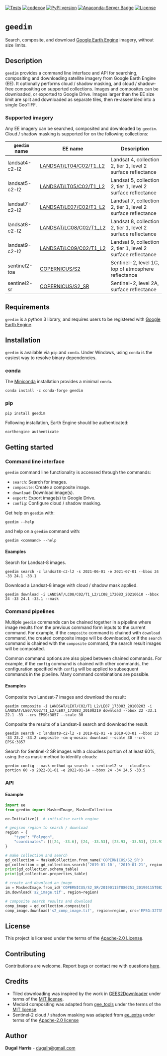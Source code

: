 [comment]: <> ([![Publish]&#40;https://github.com/dugalh/geedim/actions/workflows/publish-pypi.yml/badge.svg&#41;]&#40;https://github.com/dugalh/geedim/actions/workflows/publish-pypi.yml&#41;)
[![Tests](https://github.com/dugalh/geedim/actions/workflows/run-unit-tests.yml/badge.svg)](https://github.com/dugalh/geedim/actions/workflows/run-unit-tests.yml)
[![codecov](https://codecov.io/gh/dugalh/geedim/branch/main/graph/badge.svg?token=69GZNQ3TI3)](https://codecov.io/gh/dugalh/geedim)
[![PyPI version](https://badge.fury.io/py/geedim.svg)](https://badge.fury.io/py/geedim)
[![Anaconda-Server Badge](https://anaconda.org/conda-forge/geedim/badges/version.svg)](https://anaconda.org/conda-forge/geedim)
[![License](https://img.shields.io/badge/License-Apache%202.0-blue.svg)](https://opensource.org/licenses/Apache-2.0)

# `geedim`
Search, composite, and download [Google Earth Engine](https://earthengine.google.com/) imagery, without size limits. 

## Description
`geedim` provides a command line interface and API for searching, compositing and downloading satellite imagery from Google Earth Engine (EE).  It optionally performs cloud / shadow masking, and cloud / shadow-free compositing on supported collections.  Images and composites can be downloaded, or exported to Google Drive.  Images larger than the EE size limit are split and downloaded as separate tiles, then re-assembled into a single GeoTIFF.   

### Supported imagery
Any EE imagery can be searched, composited and downloaded by `geedim`.  Cloud / shadow masking is supported for on the following collections:

`geedim` name | EE name| Description
---------|-----------|------------
landsat4-c2-l2 | [LANDSAT/LT04/C02/T1_L2](https://developers.google.com/earth-engine/datasets/catalog/LANDSAT_LT04_C02_T1_L2) | Landsat 4, collection 2, tier 1, level 2 surface reflectance 
landsat5-c2-l2 | [LANDSAT/LT05/C02/T1_L2](https://developers.google.com/earth-engine/datasets/catalog/LANDSAT_LT05_C02_T1_L2) | Landsat 5, collection 2, tier 1, level 2 surface reflectance 
landsat7-c2-l2 | [LANDSAT/LE07/C02/T1_L2](https://developers.google.com/earth-engine/datasets/catalog/LANDSAT_LE07_C02_T1_L2) | Landsat 7, collection 2, tier 1, level 2 surface reflectance 
landsat8-c2-l2 | [LANDSAT/LC08/C02/T1_L2](https://developers.google.com/earth-engine/datasets/catalog/LANDSAT_LC08_C02_T1_L2) | Landsat 8, collection 2, tier 1, level 2 surface reflectance 
landsat9-c2-l2 | [LANDSAT/LC09/C02/T1_L2](https://developers.google.com/earth-engine/datasets/catalog/LANDSAT_LC09_C02_T1_L2) | Landsat 9, collection 2, tier 1, level 2 surface reflectance 
sentinel2-toa | [COPERNICUS/S2](https://developers.google.com/earth-engine/datasets/catalog/COPERNICUS_S2) | Sentinel-2, level 1C, top of atmosphere reflectance 
sentinel2-sr | [COPERNICUS/S2_SR](https://developers.google.com/earth-engine/datasets/catalog/COPERNICUS_S2_SR) | Sentinel-2, level 2A, surface reflectance

## Requirements
`geedim` is a python 3 library, and requires users to be registered with [Google Earth Engine](https://signup.earthengine.google.com).

## Installation
`geedim` is available via `pip` and `conda`.  Under Windows, using `conda` is the easiest way to resolve binary dependencies. 
### conda
The [Miniconda](https://docs.conda.io/en/latest/miniconda.html) installation provides a minimal `conda`.
```shell
conda install -c conda-forge geedim
```
### pip
```shell
pip install geedim
```

Following installation, Earth Engine should be authenticated:  
```shell
earthengine authenticate
```

## Getting started
### Command line interface
`geedim` command line functionality is accessed through the commands:
* `search`: Search for images.
* `composite`: Create a composite image.
* `download`: Download image(s).
* `export`: Export image(s) to Google Drive.
* `config`: Configure cloud / shadow masking.

Get help on `geedim` with:
```
geedim --help
```
and help on a `geedim` command with:
```
geedim <command> --help
```

#### Examples
Search for Landsat-8 images.
```shell
geedim search -c landsat8-c2-l2 -s 2021-06-01 -e 2021-07-01 --bbox 24 -33 24.1 -33.1
```
Download a Landsat-8 image with cloud / shadow mask applied.
```shell
geedim download -i LANDSAT/LC08/C02/T1_L2/LC08_172083_20210610 --bbox 24 -33 24.1 -33.1 --mask
```

### Command pipelines
Multiple `geedim` commands can be chained together in a pipeline where  image results from the previous command form inputs to the current command.  For example, if the `composite` command is chained with `download` command, the created composite image will be downloaded, or if the `search` command is chained with the `composite` command, the search result images will be composited.  

Common command options are also piped between chained commands.  For example, if the `config` command is chained with other commands, the configuration specified with `config` will be applied to subsequent commands in the pipeline.  Many command combinations are possible.

#### Examples
Composite two Landsat-7 images and download the result:
```shell
geedim composite -i LANDSAT/LE07/C02/T1_L2/LE07_173083_20100203 -i LANDSAT/LE07/C02/T1_L2/LE07_173083_20100219 download --bbox 22 -33.1 22.1 -33 --crs EPSG:3857 --scale 30
```
Composite the results of a Landsat-8 search and download the result.
```shell
geedim search -c landsat8-c2-l2 -s 2019-02-01 -e 2019-03-01 --bbox 23 -33 23.2 -33.2 composite -cm q-mosaic download --scale 30 --crs EPSG:3857
```
Search for Sentinel-2 SR images with a cloudless portion of at least 60%, using the `qa` mask-method to identify clouds:
```shell
geedim config --mask-method qa search -c sentinel2-sr --cloudless-portion 60 -s 2022-01-01 -e 2022-01-14 --bbox 24 -34 24.5 -33.5
```


### API
#### Example

```python
import ee
from geedim import MaskedImage, MaskedCollection

ee.Initialize()  # initialise earth engine

# geojson region to search / download
region = {
    "type": "Polygon",
    "coordinates": [[[24, -33.6], [24, -33.53], [23.93, -33.53], [23.93, -33.6], [24, -33.6]]]
}

# make collection and search
gd_collection = MaskedCollection.from_name('COPERNICUS/S2_SR')
gd_collection = gd_collection.search('2019-01-10', '2019-01-21', region)
print(gd_collection.schema_table)
print(gd_collection.properties_table)

# create and download an image
im = MaskedImage.from_id('COPERNICUS/S2_SR/20190115T080251_20190115T082230_T35HKC')
im.download('s2_image.tif', region=region)

# composite search results and download
comp_image = gd_collection.composite()
comp_image.download('s2_comp_image.tif', region=region, crs='EPSG:32735', scale=30)
```


## License
This project is licensed under the terms of the [Apache-2.0 License](LICENSE).

## Contributing
Contributions are welcome.  Report bugs or contact me with questions [here](https://github.com/dugalh/geedim/issues).

## Credits
- Tiled downloading was inspired by the work in [GEES2Downloader](https://github.com/cordmaur/GEES2Downloader) under terms of the [MIT license](https://github.com/cordmaur/GEES2Downloader/blob/main/LICENSE). 
- Medoid compositing was adapted from [gee_tools](https://github.com/gee-community/gee_tools) under the terms of the [MIT license](https://github.com/gee-community/gee_tools/blob/master/LICENSE).
- Sentinel-2 cloud / shadow masking was adapted from [ee_extra](https://github.com/r-earthengine/ee_extra) under terms of the [Apache-2.0 license](https://github.com/r-earthengine/ee_extra/blob/master/LICENSE)

## Author
**Dugal Harris** - [dugalh@gmail.com](mailto:dugalh@gmail.com)


